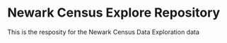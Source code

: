 # Newark Census Explore Repository 
This is the resposity for the Newark Census Data Exploration data
